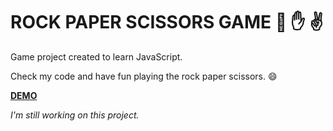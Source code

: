# **ROCK PAPER SCISSORS GAME** :punch: :hand: :v:

Game project created to learn JavaScript. 

Check my code and have fun playing the rock paper scissors. :smile:

<a href="https://wojciechowski-piotr.github.io/rock-paper-scissors">**DEMO**</a>

*I'm still working on this project.*
